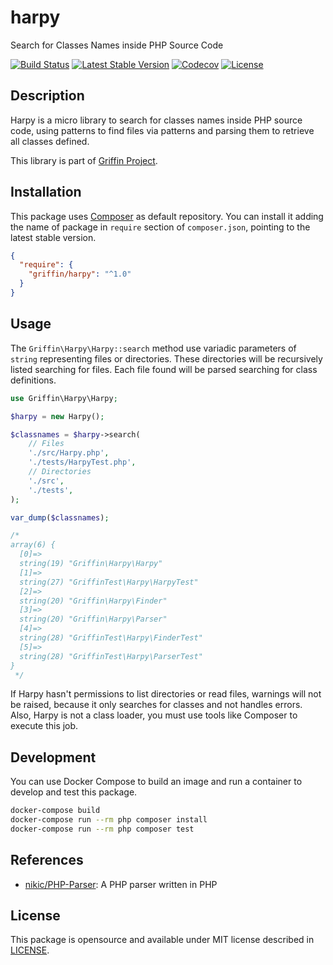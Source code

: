 # harpy

Search for Classes Names inside PHP Source Code

[![Build Status](https://github.com/griffin-php/harpy/actions/workflows/test.yml/badge.svg?branch=main)](https://github.com/griffin-php/harpy/actions/workflows/test.yml?query=branch%3Amain)
[![Latest Stable Version](https://poser.pugx.org/griffin/harpy/v/stable?format=flat)](https://packagist.org/packages/griffin/harpy)
[![Codecov](https://codecov.io/gh/griffin-php/harpy/branch/main/graph/badge.svg)](https://codecov.io/gh/griffin-php/harpy)
[![License](https://poser.pugx.org/griffin/harpy/license?format=flat)](https://packagist.org/packages/griffin/harpy)

## Description

Harpy is a micro library to search for classes names inside PHP source code,
using patterns to find files via patterns and parsing them to retrieve all
classes defined.

This library is part of [Griffin Project](https://github.com/griffin-php).

## Installation

This package uses [Composer](https://packagist.org/packages/griffin/harpy) as
default repository. You can install it adding the name of package in `require`
section of `composer.json`, pointing to the latest stable version.

```json
{
  "require": {
    "griffin/harpy": "^1.0"
  }
}
```

## Usage

The `Griffin\Harpy\Harpy::search` method use variadic parameters of `string`
representing files or directories. These directories will be recursively listed
searching for files. Each file found will be parsed searching for class
definitions.

```php
use Griffin\Harpy\Harpy;

$harpy = new Harpy();

$classnames = $harpy->search(
    // Files
    './src/Harpy.php',
    './tests/HarpyTest.php',
    // Directories
    './src',
    './tests',
);

var_dump($classnames);

/*
array(6) {
  [0]=>
  string(19) "Griffin\Harpy\Harpy"
  [1]=>
  string(27) "GriffinTest\Harpy\HarpyTest"
  [2]=>
  string(20) "Griffin\Harpy\Finder"
  [3]=>
  string(20) "Griffin\Harpy\Parser"
  [4]=>
  string(28) "GriffinTest\Harpy\FinderTest"
  [5]=>
  string(28) "GriffinTest\Harpy\ParserTest"
}
 */
```

If Harpy hasn't permissions to list directories or read files, warnings will not
be raised, because it only searches for classes and not handles errors. Also,
Harpy is not a class loader, you must use tools like Composer to execute this
job.

## Development

You can use Docker Compose to build an image and run a container to develop and
test this package.

```bash
docker-compose build
docker-compose run --rm php composer install
docker-compose run --rm php composer test
```

## References

* [nikic/PHP-Parser](https://github.com/nikic/PHP-Parser): A PHP parser written in PHP

## License

This package is opensource and available under MIT license described in
[LICENSE](https://github.com/griffin-php/harpy/blob/main/LICENSE).
